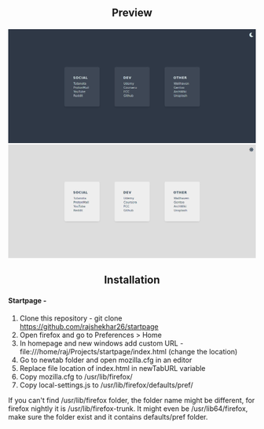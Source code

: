 ## <p align="center">Preview</p>
![screenshot](Pictures/dark.png)
![screenshot](Pictures/light.png)

## <p align="center">Installation</p>

#### Startpage -

1. Clone this repository - git clone https://github.com/rajshekhar26/startpage
2. Open firefox and go to Preferences > Home
3. In homepage and new windows add custom URL - file:///home/raj/Projects/startpage/index.html (change the location)
4. Go to newtab folder and open mozilla.cfg in an editor
5. Replace file location of index.html in newTabURL variable
6. Copy mozilla.cfg to /usr/lib/firefox/
7. Copy local-settings.js to /usr/lib/firefox/defaults/pref/

If you can't find /usr/lib/firefox folder, the folder name might be different, for firefox nightly it is /usr/lib/firefox-trunk. It might even be /usr/lib64/firefox, make sure the folder exist and it contains defaults/pref folder.
